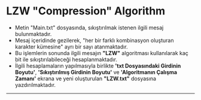 # LZW "Compression" Algorithm

- Metin "Main.txt" dosyasında, sıkıştırılmak istenen ilgili mesaj bulunmaktadır.
- Mesaj içeridinde gezilerek, "her bir farklı kombinasyon oluşturan karakter kümesine" ayrı bir sayı atanmaktadır.
- Bu işlemlerin sonunda ilgili mesajın **"LZW"** algoritması kullanılarak kaç bit ile sıkıştırılabileceği hesaplanmaktadır.
- İlgili hesaplamaların yapılmasıyla birlikte **'txt Dosyasındaki Girdinin Boyutu'**, **'Sıkıştırılmış Girdinin Boyutu'** ve **'Algoritmanın Çalışma Zamanı'** ekrana ve yeni oluşturulan **"LZW.txt"** dosyasına yazdırılmaktadır.


------------
